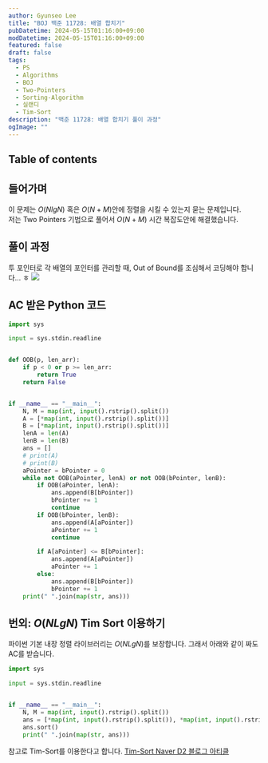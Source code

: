 ```yaml
---
author: Gyunseo Lee
title: "BOJ 백준 11728: 배열 합치기"
pubDatetime: 2024-05-15T01:16:00+09:00
modDatetime: 2024-05-15T01:16:00+09:00
featured: false
draft: false
tags:
  - PS
  - Algorithms
  - BOJ
  - Two-Pointers
  - Sorting-Algorithm
  - 실랜디
  - Tim-Sort
description: "백준 11728: 배열 합치기 풀이 과정"
ogImage: ""
---
```


## Table of contents

## 들어가며

이 문제는 $O(NlgN)$ 혹은 $O(N + M)$안에 정렬을 시킬 수 있는지 묻는 문제입니다.  
저는 Two Pointers 기법으로 풀어서 $O(N + M)$ 시간 복잡도안에 해결했습니다.

## 풀이 과정

투 포인터로 각 배열의 포인터를 관리할 때, Out of Bound를 조심해서 코딩해야 합니다... ㅎ
![](https://res.cloudinary.com/gyunseo-blog/image/upload/f_auto/v1715703506/image_ypj670.png)

## AC 받은 Python 코드

```python
import sys

input = sys.stdin.readline


def OOB(p, len_arr):
    if p < 0 or p >= len_arr:
        return True
    return False


if __name__ == "__main__":
    N, M = map(int, input().rstrip().split())
    A = [*map(int, input().rstrip().split())]
    B = [*map(int, input().rstrip().split())]
    lenA = len(A)
    lenB = len(B)
    ans = []
    # print(A)
    # print(B)
    aPointer = bPointer = 0
    while not OOB(aPointer, lenA) or not OOB(bPointer, lenB):
        if OOB(aPointer, lenA):
            ans.append(B[bPointer])
            bPointer += 1
            continue
        if OOB(bPointer, lenB):
            ans.append(A[aPointer])
            aPointer += 1
            continue

        if A[aPointer] <= B[bPointer]:
            ans.append(A[aPointer])
            aPointer += 1
        else:
            ans.append(B[bPointer])
            bPointer += 1
    print(" ".join(map(str, ans)))

```

## 번외: $O(NLgN)$ Tim Sort 이용하기

파이썬 기본 내장 정렬 라이브러리는 $O(NLgN)$를 보장합니다.
그래서 아래와 같이 짜도 AC를 받습니다.

```python
import sys

input = sys.stdin.readline


if __name__ == "__main__":
    N, M = map(int, input().rstrip().split())
    ans = [*map(int, input().rstrip().split()), *map(int, input().rstrip().split())]
    ans.sort()
    print(" ".join(map(str, ans)))

```

참고로 Tim-Sort를 이용한다고 합니다.
[Tim-Sort Naver D2 블로그 아티클](https://d2.naver.com/helloworld/0315536)
